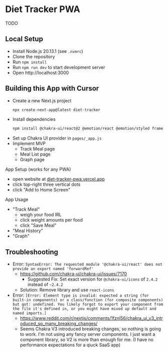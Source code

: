 # Diet Tracker PWA
TODO

## Local Setup
- Install Node.js 20.13.1 (see `.nvmrc`)
- Clone the repository
- Run `npm install` 
- Run `npm run dev` to start development server
- Open http://localhost:3000

## Building this App with Cursor
- Create a new Next.js project
  ```bash
  npx create-next-app@latest diet-tracker
  ```
- Install dependencies
  ```bash
  npm install @chakra-ui/react@2 @emotion/react @emotion/styled framer-motion react-icons
  ```
- Set up Chakra UI provider in `pages/_app.js`
- Implement MVP
  - Track Meal page
  - Meal List page
  - Graph page

App Setup (works for any PWA)
- open website at [diet-tracker-pwa.vercel.app](https://diet-tracker-pwa.vercel.app)
- click top-right three vertical dots
- click "Add to Home Screen"

App Usage
- "Track Meal"
  - weigh your food IRL
  - click weight amounts per food
  - click "Save Meal"
- "Meal History"
- "Graph"

## Troubleshooting
- Error: `SyntaxError: The requested module '@chakra-ui/react' does not provide an export named 'forwardRef'`
  - https://github.com/chakra-ui/chakra-ui/issues/7170
    - Suggested Fix: Set exact version for `@chakra-ui/icons` of `2.4.2` instead of `~2.4.2`
  - Solution: Remove library and use `react-icons`
- Error: `[Error: Element type is invalid: expected a string (for built-in components) or a class/function (for composite components) but got: undefined. You likely forgot to export your component from the file it's defined in, or you might have mixed up default and named imports.]`
  - https://www.reddit.com/r/nextjs/comments/1fznl56/chakra_ui_v3_introduced_so_many_breaking_changes/
  - Seems Chakra V3 introduced breaking changes, so nothing is going to work. I'm not using any fancy server components. I just want a component library, so V2 is more than enough for me. (I have no performance expectations for a qiuck SaaS app)